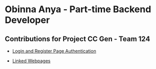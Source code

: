 # Obinna Anya - Part-time Backend Developer

## Contributions for Project CC Gen - Team 124

- [Login and Register Page Authentication](https://github.com/zuri-training/Proj-CC_gen-Team-124/issues/74)

- [Linked Webpages](https://github.com/zuri-training/Proj-CC_gen-Team-124/commit/a4208751478481f2619fce1dc75de6e30ac8874b)
